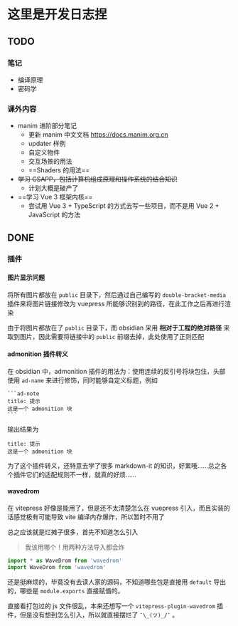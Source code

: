# 这里是开发日志捏

## TODO

### 笔记

- 编译原理
- 密码学

### 课外内容

- manim 进阶部分笔记
    - 更新 manim 中文文档 <https://docs.manim.org.cn>
	- updater 样例
	- 自定义物件
	- 交互场景的用法
	- ==Shaders 的用法==
- ~~学习 CSAPP，包括计算机组成原理和操作系统的结合知识~~
    - 计划大概是破产了
- ==学习 Vue 3 框架内核==
    - 尝试用 Vue 3 + TypeScript 的方式去写一些项目，而不是用 Vue 2 + JavaScript 的方法

## DONE

### 插件

#### 图片显示问题

将所有图片都放在 `public` 目录下，然后通过自己编写的 `double-bracket-media` 插件来将图片链接修改为 vuepress 所能够识别到的路径，在此工作之后再进行渲染

由于将图片都放在了 `public` 目录下，而 obsidian 采用 **相对于工程的绝对路径** 来取到图片，因此需要将链接中的 `public` 前缀去掉，此处使用了正则匹配

#### admonition 插件转义

在 obsidian 中，admonition 插件的用法为：使用连续的反引号将块包住，头部使用 `ad-name` 来进行修饰，同时能够自定义标题，例如

~~~
```ad-note
title: 提示
这是一个 admonition 块
```
~~~

输出结果为

```ad-note
title: 提示
这是一个 admonition 块
```

为了这个插件转义，还特意去学了很多 markdown-it 的知识，好累哦……总之各个插件它们的适配规则不一样，就真的好烦……

#### wavedrom

在 vitepress 好像是能用了，但是还不太清楚怎么在 vuepress 引入，而且实装的话感觉极有可能导致 vite 编译内存爆炸，所以暂时不用了

总之应该就是烂摊子很多，首先不知道怎么引入

> 我该用哪个！用两种方法导入都会炸

```ts
import * as WaveDrom from 'wavedrom'
import WaveDrom from 'wavedrom'
```

还是挺麻烦的，毕竟没有去读人家的源码，不知道哪些包是直接用 `default` 导出的，哪些是 `module.exports` 直接赋值的。

直接看打包过的 js 文件很乱，本来还想写一个 `vitepress-plugin-wavedrom` 插件，但是没有想到怎么引入，所以就直接摆烂了 `¯\_(ツ)_/¯` 。

